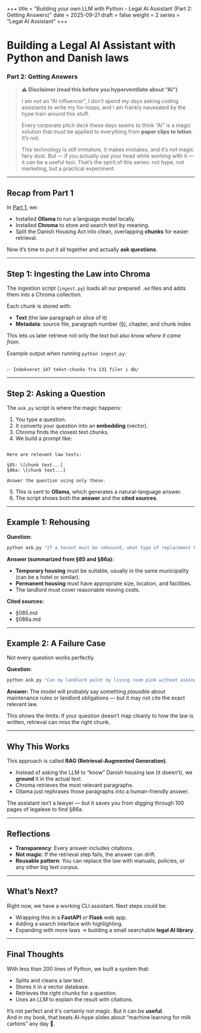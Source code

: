 +++
title = "Building your own LLM with Python - Legal AI Assistant (Part 2: Getting Answers)"
date = 2025-09-21
draft = false
weight = 2
series = "Legal AI Assistant"
+++

# Building a Legal AI Assistant with Python and Danish laws  
### Part 2: Getting Answers

> ⚠️ **Disclaimer (read this before you hyperventilate about “AI”)**  
>  
> I am *not* an “AI influencer”, I don’t spend my days asking coding assistants to write my for-loops, and I am frankly nauseated by the hype train around this stuff.  
>  
> Every corporate pitch deck these days seems to think “AI” is a magic solution that must be applied to everything from **paper clips to lotion**. It’s not.  
>  
> This technology is still immature, it makes mistakes, and it’s not magic fairy dust. But — if you actually use your head while working with it — it *can* be a useful tool. That’s the spirit of this series: not hype, not marketing, but a practical experiment.  

---

## Recap from Part 1

In [Part 1](../part-1-tools-and-setup/), we:  

- Installed **Ollama** to run a language model locally.  
- Installed **Chroma** to store and search text by meaning.  
- Split the Danish Housing Act into clean, overlapping **chunks** for easier retrieval.  

Now it’s time to put it all together and actually **ask questions**.  

---

## Step 1: Ingesting the Law into Chroma

The ingestion script (`ingest.py`) loads all our prepared `.md` files and adds them into a Chroma collection.  

Each chunk is stored with:  

- **Text** (the law paragraph or slice of it)  
- **Metadata**: source file, paragraph number (§), chapter, and chunk index  

This lets us later retrieve not only the text but also know *where it came from*.  

Example output when running `python ingest.py`:

```

✅ Indekseret 147 tekst-chunks fra 131 filer i db/

```

---

## Step 2: Asking a Question

The `ask.py` script is where the magic happens:  

1. You type a question.  
2. It converts your question into an **embedding** (vector).  
3. Chroma finds the closest text chunks.  
4. We build a prompt like:  

```

Here are relevant law texts:

§85: \[chunk text...]
§86a: \[chunk text...]

Answer the question using only these.

````

5. This is sent to **Ollama**, which generates a natural-language answer.  
6. The script shows both the **answer** and the **cited sources**.  

---

## Example 1: Rehousing

**Question:**  

```bash
python ask.py "If a tenant must be rehoused, what type of replacement housing must be provided?"
````

**Answer (summarized from §85 and §86a):**

* **Temporary housing** must be suitable, usually in the same municipality (can be a hotel or similar).
* **Permanent housing** must have appropriate size, location, and facilities.
* The landlord must cover reasonable moving costs.

**Cited sources:**

* §085.md
* §086a.md

---

## Example 2: A Failure Case

Not every question works perfectly.

**Question:**

```bash
python ask.py "Can my landlord paint my living room pink without asking me?"
```

**Answer:**
The model will probably say something *plausible* about maintenance rules or landlord obligations — but it may not cite the exact relevant law.

This shows the limits: if your question doesn’t map cleanly to how the law is written, retrieval can miss the right chunk.

---

## Why This Works

This approach is called **RAG (Retrieval-Augmented Generation)**.

* Instead of asking the LLM to “know” Danish housing law (it doesn’t), we **ground** it in the actual text.
* Chroma retrieves the most relevant paragraphs.
* Ollama just rephrases those paragraphs into a human-friendly answer.

The assistant isn’t a lawyer — but it saves you from digging through 100 pages of legalese to find §86a.

---

## Reflections

* **Transparency**: Every answer includes citations.
* **Not magic**: If the retrieval step fails, the answer can drift.
* **Reusable pattern**: You can replace the law with manuals, policies, or any other big text corpus.

---

## What’s Next?

Right now, we have a working CLI assistant. Next steps could be:

* Wrapping this in a **FastAPI** or **Flask** web app.
* Adding a search interface with highlighting.
* Expanding with more laws → building a small searchable **legal AI library**.

---

## Final Thoughts

With less than 200 lines of Python, we built a system that:

* Splits and cleans a law text.
* Stores it in a vector database.
* Retrieves the right chunks for a question.
* Uses an LLM to explain the result with citations.

It’s not perfect and it's certainly not magic. But it can be **useful**.  
And in my book, that beats AI-hype slides about “machine learning for milk cartons” any day 🍺.
